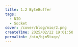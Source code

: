```yaml
---
title: 1.2 ByteBuffer
tags:
  - NIO 
  - Socket
cover: /cover/blog/nio/2.png
createTime: 2025/02/22 19:01:50
permalink: /nio/bjn5txqe/
---
```


